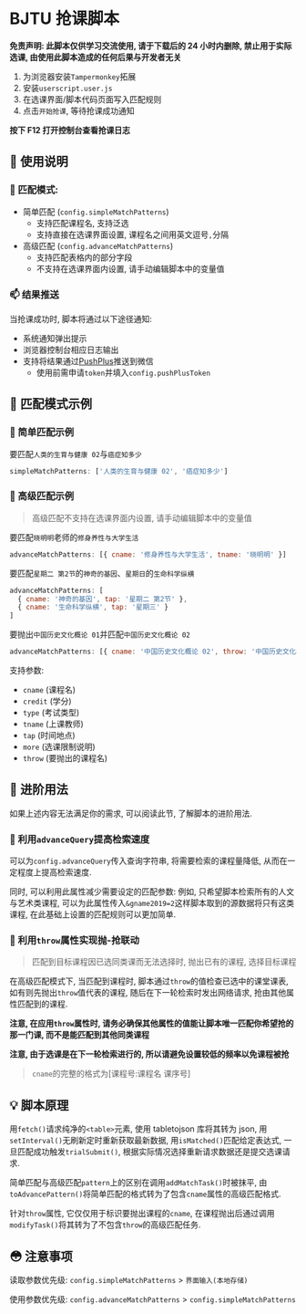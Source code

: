 # BJTU 抢课脚本

**免责声明: 此脚本仅供学习交流使用, 请于下载后的 24 小时内删除, 禁止用于实际选课, 由使用此脚本造成的任何后果与开发者无关**

1. 为浏览器安装`Tampermonkey`拓展
2. 安装`userscript.user.js`
3. 在选课界面/脚本代码页面写入匹配规则
4. 点击`开始抢课`, 等待抢课成功通知

**按下 F12 打开控制台查看抢课日志**

## 🔰 使用说明

### 🎨 匹配模式:

- 简单匹配 (`config.simpleMatchPatterns`)
  - 支持匹配课程名, 支持泛选
  - 支持直接在选课界面设置, 课程名之间用英文逗号`,`分隔
- 高级匹配 (`config.advanceMatchPatterns`)
  - 支持匹配表格内的部分字段
  - 不支持在选课界面内设置, 请手动编辑脚本中的变量值

### 📫 结果推送

当抢课成功时, 脚本将通过以下途径通知:

- 系统通知弹出提示
- 浏览器控制台相应日志输出
- 支持将结果通过[PushPlus](http://www.pushplus.plus/)推送到微信
  - 使用前需申请`token`并填入`config.pushPlusToken`

## 🎯 匹配模式示例

### 📌 简单匹配示例

要匹配`人类的生育与健康 02`与`癌症知多少`

```js
simpleMatchPatterns: ['人类的生育与健康 02', '癌症知多少']
```

### 📌 高级匹配示例

> 高级匹配不支持在选课界面内设置, 请手动编辑脚本中的变量值

要匹配`晓明明`老师的`修身养性与大学生活`

```js
advanceMatchPatterns: [{ cname: '修身养性与大学生活', tname: '晓明明' }]
```

要匹配`星期二 第2节`的`神奇的基因`、`星期日`的`生命科学纵横`

```js
advanceMatchPatterns: [
  { cname: '神奇的基因', tap: '星期二 第2节' },
  { cname: '生命科学纵横', tap: '星期三' }
]
```

要抛出`中国历史文化概论 01`并匹配`中国历史文化概论 02`

```js
advanceMatchPatterns: [{ cname: '中国历史文化概论 02', throw: '中国历史文化概论 01' }]
```

支持参数:

- `cname` (课程名)
- `credit` (学分)
- `type` (考试类型)
- `tname` (上课教师)
- `tap` (时间地点)
- `more` (选课限制说明)
- `throw` (要抛出的课程名)

## 🚀 进阶用法

如果上述内容无法满足你的需求, 可以阅读此节, 了解脚本的进阶用法.

### 🔎 利用`advanceQuery`提高检索速度

可以为`config.advanceQuery`传入查询字符串, 将需要检索的课程量降低, 从而在一定程度上提高检索速度.

同时, 可以利用此属性减少需要设定的匹配参数: 例如, 只希望脚本检索所有的人文与艺术类课程, 可以为此属性传入`&gname2019=2`这样脚本取到的源数据将只有这类课程, 在此基础上设置的匹配规则可以更加简单.

### 🧲 利用`throw`属性实现抛-抢联动

> 匹配到目标课程因已选同类课而无法选择时, 抛出已有的课程, 选择目标课程

在高级匹配模式下, 当匹配到课程时, 脚本通过`throw`的值检查已选中的课堂课表, 如有则先抛出`throw`值代表的课程, 随后在下一轮检索时发出网络请求, 抢由其他属性匹配到的课程.

**注意, 在应用`throw`属性时, 请务必确保其他属性的值能让脚本唯一匹配你希望抢的那一门课, 而不是能匹配到其他同类课程**

**注意, 由于选课是在下一轮检索进行的, 所以请避免设置较低的频率以免课程被抢**

> `cname`的完整的格式为[课程号:课程名 课序号]

## 💡 脚本原理

用`fetch()`请求纯净的`<table>`元素, 使用 tabletojson 库将其转为 json, 用`setInterval()`无刷新定时重新获取最新数据, 用`isMatched()`匹配给定表达式, 一旦匹配成功触发`trialSubmit()`, 根据实际情况选择重新请求数据还是提交选课请求.

简单匹配与高级匹配`pattern`上的区别在调用`addMatchTask()`时被抹平, 由`toAdvancePattern()`将简单匹配的格式转为了包含`cname`属性的高级匹配格式.

针对`throw`属性, 它仅仅用于标识要抛出课程的`cname`, 在课程抛出后通过调用`modifyTask()`将其转为了不包含`throw`的高级匹配任务.

## 😳 注意事项

读取参数优先级: `config.simpleMatchPatterns` > `界面输入(本地存储)`

使用参数优先级: `config.advanceMatchPatterns` > `config.simpleMatchPatterns`
